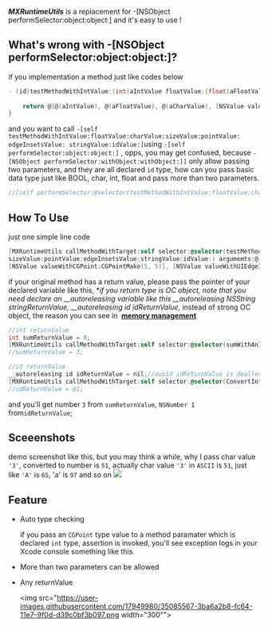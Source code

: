 ***MXRuntimeUtils*** is a replacement for -[NSObject performSelector:object:object:] and it's easy to use !

## What's wrong with -[NSObject performSelector:object:object:]?

if you implementation a method just like codes below

``` Objective-C
- (id)testMethodWithIntValue:(int)aIntValue floatValue:(float)aFloatValue charValue:(char)aCharValue sizeValue:(CGSize)aCGSizeValue pointValue:(CGPoint)aCGPointValue edgeInsetsValue:(UIEdgeInsets)anUIEdgeInsetsValue stringValue:(NSString *)aStringValue idValue:(id)anIdValue {
    
    return @[@(aIntValue), @(aFloatValue), @(aCharValue), [NSValue valueWithCGSize:aCGSizeValue], [NSValue valueWithCGPoint:aCGPointValue], [NSValue valueWithUIEdgeInsets:anUIEdgeInsetsValue], aStringValue, anIdValue];
}
```
and you want to call `-[self testMethodWithIntValue:floatValue:charValue:sizeValue:pointValue: edgeInsetsValue: stringValue:idValue:]`using `-[self performSelector:object:object:]` , opps, you may get confused, because `-[NSObject performSelector:withObject:withObject:]]` only allow passing two parameters, and they are all declared `id` type, how can you pass basic data type just like BOOL, char, int, float and pass more than two parameters.

``` Objective-C
//[self performSelector:@selector(testMethodWithIntValue:floatValue:charValue:sizeValue:pointValue:edgeInsetsValue:stringValue:idValue:) withObject:one withObject:two ....];
```

## How To Use

just one simple line code 

``` Objective-C
[MXRuntimeUtils callMethodWithTarget:self selector:@selector(testMethodWithIntValue:floatValue:charValue:
sizeValue:pointValue:edgeInsetsValue:stringValue:idValue:) argumemts:@[@1, @2.0f, [NSNumber numberWithChar:'3'], [NSValue valueWithCGSize:CGSizeMake(4, 4)], 
[NSValue valueWithCGPoint:CGPointMake(5, 5)], [NSValue valueWithUIEdgeInsets:UIEdgeInsetsMake(6, 6, 6, 6)], @"7", @"8"] returnValue:&returnValue];
```

if your original method has a return value, please pass the pointer of your declared variable like this, **if you return type is OC object, note that you need declare an __autoreleasing variable like this __autoreleasing NSString *stringReturnValue, __autoreleasing id idReturnValue,** instead of strong OC object, the reason you can see in  **[memory management](http://www.cnblogs.com/flyFreeZn/p/4264220.html)**
 
``` Objective-C
//int returnValue 
int sumReturnValue = 0;
[MXRuntimeUtils callMethodWithTarget:self selector:@selector(sumWithAnIntValue:anotherIntValue) argumemts:@[@1, @2] returnValue:&returnValue];
//sumReturnValue = 3;

//id returnValue 
__autoreleasing id idReturnValue = nil;//avoid idReturnValue is dealloc after method invoking
[MXRuntimeUtils callMethodWithTarget:self selector:@selector(ConvertIntValueToIdType:) argumemts:@[@1] returnValue:&idReturnValue];
//idReturnValue = @1;
```
and you'll get number `3` from `sumReturnValue`, `NSNumber 1 `from`idReturnValue`;

## Sceeenshots
demo screenshot like this, but you may think a while, why I pass char value `'3'`, converted to number is `51`, actually char value `'3'` in `ASCII` is `51`, just like `'A'` is `65`, 'a' is `97` and so on
<img src="https://user-images.githubusercontent.com/17949980/35085081-f940124e-fc61-11e7-9504-28e1303923c5.png">


## Feature
- Auto type checking 

   if you pass an `CGPoint` type value to a method paramater which is declared `int` type, assertion is invoked, you'll see exception logs in your Xcode console something like this.
   
- More than two parameters can be allowed
 
- Any returnValue

   <img src="https://user-images.githubusercontent.com/17949980/35085567-3ba6a2b8-fc64-11e7-9f0d-d39c0bf3b097.png width="300"">

